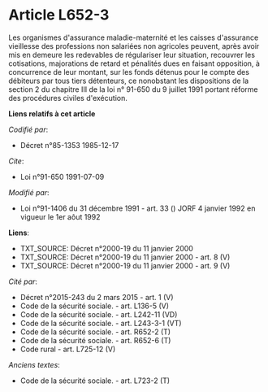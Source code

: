 # Article L652-3

Les organismes d'assurance maladie-maternité et les caisses d'assurance vieillesse des professions non salariées non
agricoles peuvent, après avoir mis en demeure les redevables de régulariser leur situation, recouvrer les cotisations,
majorations de retard et pénalités dues en faisant opposition, à concurrence de leur montant, sur les fonds détenus pour le
compte des débiteurs par tous tiers détenteurs, ce nonobstant les dispositions de la section 2 du chapitre III de la loi n°
91-650 du 9 juillet 1991 portant réforme des procédures civiles d'exécution.

**Liens relatifs à cet article**

_Codifié par_:

  - Décret n°85-1353 1985-12-17

_Cite_:

  - Loi n°91-650 1991-07-09

_Modifié par_:

  - Loi n°91-1406 du 31 décembre 1991 - art. 33 () JORF 4 janvier 1992 en vigueur le 1er aôut 1992

**Liens**:

  - TXT_SOURCE: Décret n°2000-19 du 11 janvier 2000
  - TXT_SOURCE: Décret n°2000-19 du 11 janvier 2000 - art. 8 (V)
  - TXT_SOURCE: Décret n°2000-19 du 11 janvier 2000 - art. 9 (V)

_Cité par_:

  - Décret n°2015-243 du 2 mars 2015 - art. 1 (V)
  - Code de la sécurité sociale. - art. L136-5 (V)
  - Code de la sécurité sociale. - art. L242-11 (VD)
  - Code de la sécurité sociale. - art. L243-3-1 (VT)
  - Code de la sécurité sociale. - art. R652-2 (T)
  - Code de la sécurité sociale. - art. R652-6 (T)
  - Code rural - art. L725-12 (V)

_Anciens textes_:

  - Code de la sécurité sociale. - art. L723-2 (T)
